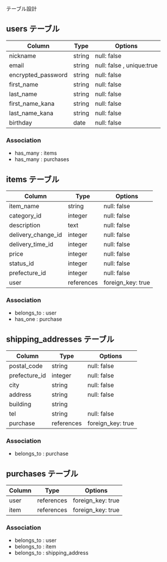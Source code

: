  テーブル設計

## users テーブル

| Column   | Type   | Options     |
| -------- | ------ | ----------- |
| nickname | string | null: false |
| email    | string | null: false , unique:true |
| encrypted_password | string | null: false |
| first_name      | string   | null: false |
| last_name       | string   | null: false |
| first_name_kana | string   | null: false |
| last_name_kana  | string   | null: false |
| birthday        | date | null: false |


### Association

- has_many : items
- has_many : purchases



## items テーブル
| Column            | Type    | Options     |
| ----------------- | ------- | ----------- |
| item_name         | string  | null: false |
| category_id        | integer | null: false |
| description       | text    | null: false |
| delivery_change_id   | integer | null: false |
| delivery_time_id     | integer| null: false |
| price             | integer | null: false |
| status_id           | integer  | null: false |
| prefecture_id        | integer  | null: false |
| user          | references | foreign_key: true |


### Association

- belongs_to : user
- has_one : purchase



## shipping_addresses テーブル

| Column       | Type         | Options     |
| ------------ | ------------ | ----------- |
| postal_code  | string     | null: false |
| prefecture_id   | integer    | null: false |
| city         | string       | null: false |
| address      | string     | null: false |
| building     | string       |             |
| tel          | string   | null: false |
| purchase | references | foreign_key: true |


### Association

- belongs_to : purchase


## purchases テーブル

| Column            | Type    | Options     |
| ----------------- | ------- | ----------- |
| user      | references | foreign_key: true |
| item     | references | foreign_key: true |


### Association

- belongs_to : user
- belongs_to : item
- belongs_to : shipping_address

